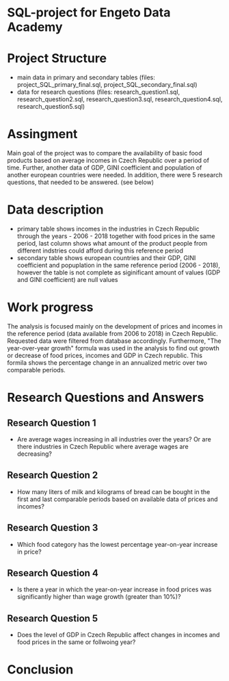 # SQL-project for Engeto Data Academy

# Project Structure
 - main data in primary and secondary tables (files: project_SQL_primary_final.sql, project_SQL_secondary_final.sql)
 - data for research questions (files: research_question1.sql, research_question2.sql, research_question3.sql, research_question4.sql, research_question5.sql)

# Assingment
 Main goal of the project was to compare the availability of basic food products based on average incomes in Czech Republic over a period of time. Further, another data of GDP, GINI coefficient and population of another european countries were needed. In addition, there were 5 research questions, that needed to be answered. (see below)

# Data description
 - primary table shows incomes in the industries in Czech Republic through the years - 2006 - 2018 together with food prices in the same period, last column shows what amount of the product people from different indstries could afford during this reference period
 - secondary table shows european countries and their GDP, GINI coefficient and popuplation in the same reference period (2006 - 2018), however the table is not complete as siginificant amount of values (GDP and GINI coefficient) are null values

# Work progress 
 The analysis is focused mainly on the development of prices and incomes in the reference period (data available from 2006 to 2018) in Czech Republic. Requested data were filtered from database accordingly. Furthermore, "The year-over-year growth" formula was used in the analysis to find out growth or decrease of food prices, incomes and GDP in Czech republic. This formila shows the percentage change in an annualized metric over two comparable periods.  
# Research Questions and Answers
## Research Question 1
 - Are average wages increasing in all industries over the years? Or are there industries in Czech Republic where average wages are decreasing? 
## Research Question 2
 - How many liters of milk and kilograms of bread can be bought in the first and last comparable periods based on available data of prices and incomes? 
## Research Question 3
 - Which food category has the lowest percentage year-on-year increase in price? 
## Research Question 4
 - Is there a year in which the year-on-year increase in food prices was significantly higher than wage growth (greater than 10%)? 
## Research Question 5
 - Does the level of GDP in Czech Republic affect changes in incomes and food prices in the same or follwoing year?


# Conclusion 
 

